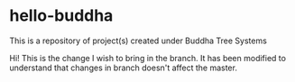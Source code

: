 # hello-buddha
This is a repository of project(s) created under Buddha Tree Systems

Hi! This is the change I wish to bring in the branch.
It has been modified to understand that changes in branch doesn't affect the master.

